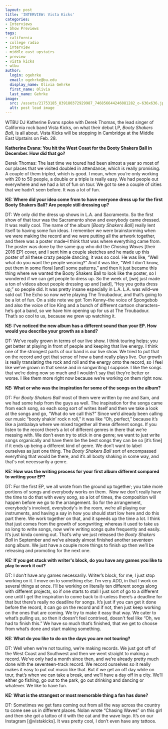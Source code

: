 ```yaml
---
layout: post
title: 'INTERVIEW: Vista Kicks'
categories:
- Interviews
- Show Previews
tags:
- california
- college radio
- interview
- middle east upstairs
- preview
- vista kicks
- wtbu
author:
  login: ogehrke
  email: ogehrke@bu.edu
  display_name: Olivia Gehrke
  first_name: Olivia
  last_name: Gehrke
image:
  src: /assets/21753185_839180372929987_746856644246081282_o-636x636.jpg
  alt: post lead image
---
```


WTBU DJ Katherine Evans spoke with Derek Thomas, the lead singer of California rock band Vista Kicks, on what their debut LP, _Booty Shakers Ball_, is all about. Vista Kicks will be stopping in Cambridge at the Middle East Upstairs on Feb. 28.

**Katherine Evans: You hit the West Coast for the Booty Shakers Ball in December. How did that go?**

Derek Thomas: The last time we toured had been almost a year so most of our places that we visited doubled in attendance, which is really promising. A couple of them tripled, which is good. I mean, when you’re only working with 20 to 50 people, a double or a triple is really easy. We had people out everywhere and we had a lot of fun on tour. We got to see a couple of cities that we hadn’t seen before. It was a lot of fun.

**KE: Where did your idea come from to have everyone dress up for the first Booty Shakers Ball? Are people still dressing up?**

DT: We only did the dress up shows in L.A. and Sacramento. So the first show of that tour was the Sacramento show and everybody came dressed. It was really cool. The name of the album \[_Booty Shakers Ball_\] really lent itself to having some fun ideas. I remember we were brainstorming when we were making the record and we were putting all the artwork together, and there was a poster made–I think that was where everything came from. The poster was done by the same guy who did the _Chasing Waves_ \[their 2016 EP\] cover, and I sent him a couple sketches and he made up this poster of all these crazy people dancing; it was so cool. He was like, “Well what do you want the people wearing?” And it was like, “Well I don’t know, put them in some floral \[and\] some patterns,” and then it just became this thing where we wanted the Booty Shakers Ball to look like the poster, so I wondered if we can get people to dress up. So the week of, \[we\] just made a ton of videos about people dressing up and \[said\], “Hey you gotta dress up,” so people did. It was pretty insane especially in L.A. L.A. was wild–we sold out The Echo so now we’re playing The Troubadour, and that’s going to be a lot of fun. On a side note we got Tom Kenny–the voice of Spongebob and also the voice of Ice King and a bunch of different cartoon characters–he’s got a band, so we have him opening up for us at The Troubadour. That’s so cool to us, because we grew up watching it.

**KE: I’ve noticed the new album has a different sound than your EP. How would you describe your growth as a band?**

DT: We’ve really grown in terms of our live show. I think touring helps; you get better at playing in front of people and keeping that live energy. I think one of the strongest parts of our band is our live show. We tried to put that on the record and get that sense of how a band really plays live. Our growth is really translating the rock and roll and the energy onto the record, so I feel like we’ve grown in that sense and in songwriting I suppose. I like the songs that we’re doing now so much and I wouldn’t say that they’re better or worse. I like them more right now because we’re working on them right now.

**KE: What or who was the inspiration for some of the songs on the album?**

DT: For _Booty Shakers Ball_ most of them were written by me and Sam, and we had some help from the guys as well. The inspiration for the songs came from each song, so each song sort of writes itself and then we take a look at the songs and go, “What do we call this?” Since we’d already been calling our music “booty shakin’ rock n roll,” it was like “Oh, perfect,” because it’s like a jambalaya where we mixed together all these different songs. If you listen to the record there’s a lot of different genres in there that we’re messing with. We don’t even try to stick in one genre; we want to just write songs organically and have them be the best songs they can be so \[it’s fine\] if it ends up being a different kind of genre. We don’t want to label ourselves as just one thing. The _Booty Shakers Ball_ sort of encompassed everything that would be there, and it’s all booty shaking in some way, and that's not necessarily a genre.

**KE: How was the writing process for your first album different compared to writing your EP?**

DT: For the first EP, we all wrote from the ground up together; you take more portions of songs and everybody works on them.  Now we don’t really have the time to do that with every song, so a lot of times, the composition will happen before we go to the arrangement. So for the arrangement, everybody's involved, everybody's in the room, we’re all playing our instruments, and having a say in how you should start low here and do this part there. We work together on that, and it speeds up the time a lot. I think that just comes from the growth of songwriting; whereas it used to take us so long to write songs, now we’re writing songs quite frequently and easily. It’s just kinda coming out. That’s why we just released the _Booty Shakers Ball_ in September and we’ve already almost finished another seventeen song album. We just have a couple more things to finish up then we’ll be releasing and promoting for the next one.

**KE: If you get stuck with writer's block, do you have any games you like to play to work it out?**

DT: I don’t have any games necessarily. Writer’s block, for me, I just stop working on it. I move on to something else. I’m very ADD, in that I work on several things at once. I’ll be working on literally ten different songs along with different projects, so if one starts to stall I just sort of go to a different one until I get the inspiration to come back to it–unless there’s a deadline for that but there’s really no deadline for songs. It’s just if you can get it done before the record, it can go on the record and if not, then just keep working on the ones that are coming. We try to make it easy that way. We cater to what’s pulling us, so then it doesn't feel contrived, doesn't feel like “Oh, we had to finish this.” We have so much that’s finished, that we get to choose from what’s done and start making something.

**KE: What do you like to do on the days you are not touring?**

DT: Well when we’re not touring, we’re making records. We just got off of the West Coast and Southwest and then we went straight to making a record. We’ve only had a month since then, and we’re already pretty much done with the seventeen-track record. We record ourselves so it really makes it easy to put out music like that. But if we get an off day while on tour, that’s when we can take a break, and we’ll have a day off in a city. We’ll either go fishing, go out to the park, go out drinking and dancing or whatever. We like to have fun.

**KE: What is the strangest or most memorable thing a fan has done?**

DT: Sometimes we get fans coming out from all the way across the country to come see us in different places. Nolan wrote “Chasing Waves” on this girl and then she got a tattoo of it with the cat and the wave logo. It’s on our Instagram \[@vistakicks\]. It was pretty cool, I don’t even have any tattoos.